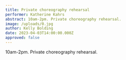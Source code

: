 ```yaml
---
title: Private choreography rehearsal
performer: Katherine Kahrs
abstract: 1﻿0am-2pm. Private choreography rehearsal.
image: /uploads/0.jpg
author: Kelly Bolding
date: 2023-04-03T14:00:00.000Z
approved: false
---
```

1﻿0am-2pm. Private choreography rehearsal.